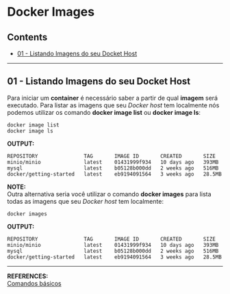 # Docker Images

## Contents

 - [01 - Listando Imagens do seu Docket Host](#01)

---

<div id="01"></div>

## 01 - Listando Imagens do seu Docket Host

Para iniciar um **container** é necessário saber a partir de qual **imagem** será executado. Para listar as imagens que seu *Docker host* tem localmente nós podemos utilizar os comando **docker image list** ou **docker image ls**:

```
docker image list
docker image ls
```

**OUTPUT:**  
```
REPOSITORY               TAG       IMAGE ID       CREATED       SIZE
minio/minio              latest    01431999f934   10 days ago   393MB
mysql                    latest    b05128b000dd   2 weeks ago   516MB
docker/getting-started   latest    eb9194091564   3 weeks ago   28.5MB
```

**NOTE:**  
Outra alternativa seria você utilizar o comando **docker images** para lista todas as imagens que seu *Docker host* tem localmente:

```
docker images
```

**OUTPUT:**  
```
REPOSITORY               TAG       IMAGE ID       CREATED       SIZE
minio/minio              latest    01431999f934   10 days ago   393MB
mysql                    latest    b05128b000dd   2 weeks ago   516MB
docker/getting-started   latest    eb9194091564   3 weeks ago   28.5MB
```

---

**REFERENCES:**  
[Comandos básicos](https://stack.desenvolvedor.expert/appendix/docker/comandos.html)
